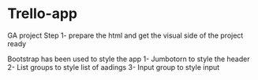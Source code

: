 # Trello-app
GA project
Step 1-
prepare the html and get the visual side of the project ready

Bootstrap has been used to style the app
1- Jumbotorn to style the header
2- List groups to style list of aadings
3- Input group to style input 